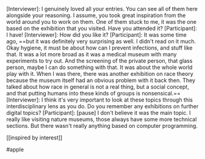 [Interviewer]: I genuinely loved all your entries. You can see all of them here alongside your reasoning. I assume, you took great inspiration from the world around you to work on them. One of them stuck to me, it was the one based on the exhibition that you visited. Have you attended it? 
[Participant]: I have!
[Interviewer]: How did you like it?
[Participant]: It was some time ago, ==but it was definitely very surprising as well. I didn't read on it much. Okay hygiene, it must be about how can I prevent infections, and stuff like that. It was a lot more broad as it was a medical museum with many experiments to try out. And the screening of the private person, that glass person, maybe I can do something with that. It was about the whole world play with it. When I was there, there was another exhibition on race theory because the museum itself had an obvious problem with it back then. They talked about how race in general is not a real thing, but a social concept, and that putting humans into these kinds of groups is nonsensical.== 
[Interviewer]: I think it's very important to look at these topics through this interdisciplinary lens as you do. Do you remember any exhibitions on further digital topics? 
[Participant]: [pause] I don't believe it was the main topic. I really like visiting nature museums, those always have some more technical sections. But there wasn't really anything based on computer programming. 

[[inspired by interest]]

#apple